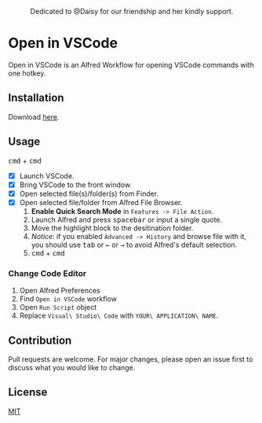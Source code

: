 <p align="center">
Dedicated to @Daisy for our friendship and her kindly support.<br>
</p>

# Open in VSCode
Open in VSCode is an Alfred Workflow for opening VSCode commands with one hotkey.

## Installation
Download [here](https://raw.githubusercontent.com/willbchang/alfred-open-in-vscode/master/Open%20in%20VSCode.alfredworkflow).

## Usage
<kbd>cmd</kbd> + <kbd>cmd</kbd>
- [x] Launch VSCode.
- [x] Bring VSCode to the front window.
- [x] Open selected file(s)/folder(s) from Finder.
- [x] Open selected file/folder from Alfred File Browser.
  1. **Enable Quick Search Mode** in `Features -> File Action`.
  2. Launch Alfred and press <kbd>spacebar</kbd> or input a single quote.
  3. Move the highlight block to the desitination folder.
  4. *Notice*: if you enabled `Advanced -> History` and browse file with it, you should use <kbd>tab</kbd> or <kbd>←</kbd> or <kbd>→</kbd> to avoid Alfred's default selection.
  5. <kbd>cmd</kbd> + <kbd>cmd</kbd>
  

### Change Code Editor
1. Open Alfred Preferences
2. Find `Open in VSCode` workflow
3. Open `Run Script` object
4. Replace `Visual\ Studio\ Code` with `YOUR\ APPLICATION\ NAME`.

## Contribution
Pull requests are welcome. For major changes, please open an issue first to discuss what you would like to change.

## License
[MIT](LICENSE)
